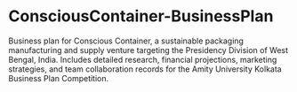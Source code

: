 # ConsciousContainer-BusinessPlan
Business plan for Conscious Container, a sustainable packaging manufacturing and supply venture targeting the Presidency Division of West Bengal, India. Includes detailed research, financial projections, marketing strategies, and team collaboration records for the Amity University Kolkata Business Plan Competition.
